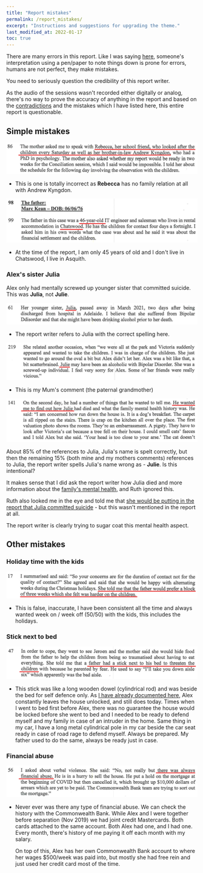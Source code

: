```yaml
---
title: "Report mistakes"
permalink: /report_mistakes/
excerpt: "Instructions and suggestions for upgrading the theme."
last_modified_at: 2022-01-17
toc: true
---
```

There are many errors in this report. Like I was saying [here](/marcseparation/#the-family-report---why-were-here), someone's interpretation using a pen/paper to note things down is prone for errors, humans are not perfect, they make mistakes. 

You need to seriously question the credibility of this report writer. 

As the audio of the sessions wasn't recorded either digitally or analog, there's no way to prove the accuracy of anything in the report and based on the [contradictions](/marcseparation/report_contradictions/) and the mistakes which I have listed here, this entire report is questionable.

## Simple mistakes

![report_contradictions_sat_4](../blobs/reportcontradictions/report_contradictions_sat_4.png)

- This is one is totally incorrect as **Rebecca** has no family relation at all with Andrew Kyngdon.

![report_accuracy_1](../blobs/accuracy/report_accuracy_1.png)

- At the time of the report, I am only 45 years of old and I don't live in Chatswood, I live in Asquith. 

### Alex's sister Julia

Alex only had mentally screwed up younger sister that committed suicide. This was **Julia**, not **Julie**.

![](../blobs/mistakes/report_julia3.png)

- The report writer refers to Julia with the correct spelling here.

![](../blobs/mistakes/report_julia1.png)

- This is my Mum's comment (the paternal grandmother)

![](../blobs/mistakes/report_julia2.png)

About 85% of the references to Julia, Julia's name is spelt correctly, but then the remaining 15% (both mine and my mothers comments) references to Julia, the report writer spells Julia's name wrong as - **Julie**. Is this intentional? 

It makes sense that I did ask the report writer how Julia died and more information about the [family's mental health](/marcseparation/alex_mental_health/), and Ruth ignored this. 

Ruth also looked me in the eye and told me that [she would be putting in the report that Julia committed suicide](/marcseparation/julia_spence_mental_health/#what-the-report-writer-told-me-in-person) - but this wasn't mentioned in the report at all. 

The report writer is clearly trying to sugar coat this mental health aspect. 
## Other mistakes

### Holiday time with the kids

![](../blobs/mistakes/report_time_holidays_alex.png)

- This is false, inaccurate, I have been consistent all the time and always wanted week on / week off (50/50) with the kids, this includes the holidays.

### Stick next to bed

![](../blobs/mistakes/report_stick_next_bed.png)

- This stick was like a long wooden dowel (cylindrical rod) and was beside the bed for self defence only. As [I have already documented here](/marcseparation/alex_mental_health/#the-house-is-constantly-left-unlocked), Alex constantly leaves the house unlocked, and still does today. Times when I went to bed first before Alex, there was no guarantee the house would be locked before she went to bed and I needed to be ready to defend myself and my family in case of an intruder in the home. Same thing in my car, I have a long metal cylindrical pole in my car beside the car seat ready in case of road rage to defend myself. Always be prepared. My father used to do the same, always be ready just in case.

### Financial abuse

![](../blobs/mistakes/report_financial_abuse.png)

- Never ever was there any type of financial abuse. We can check the history with the Commonwealth Bank. While Alex and I were together before separation (Nov 2019) we had joint credit Mastercards. Both cards attached to the same account. Both Alex had one, and I had one. Every month, there's history of me paying it off each month with my salary. 

    On top of this, Alex has her own Commonwealth Bank account to where her wages $500/week was paid into, but mostly she had free rein and just used her credit card most of the time.


